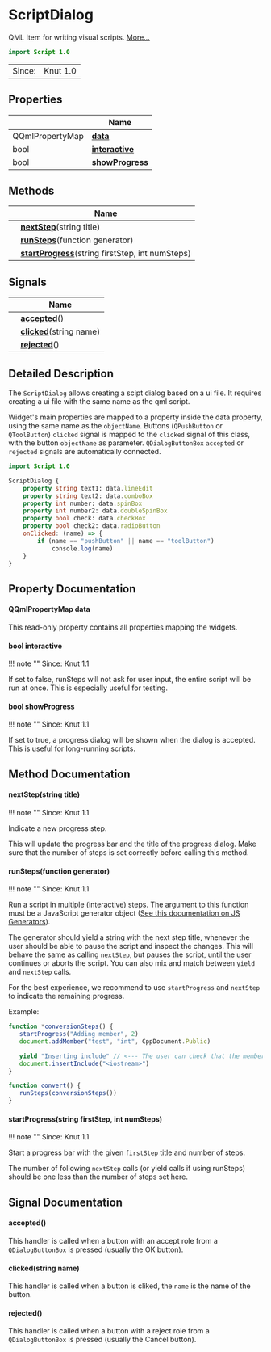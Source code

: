 # ScriptDialog

QML Item for writing visual scripts. [More...](#detailed-description)

```qml
import Script 1.0
```

<table>
<tr><td>Since:</td><td>Knut 1.0</td></tr>
</table>

## Properties

| | Name |
|-|-|
|QQmlPropertyMap|**[data](#data)**|
|bool|**[interactive](#interactive)**|
|bool|**[showProgress](#showProgress)**|

## Methods

| | Name |
|-|-|
||**[nextStep](#nextStep)**(string title)|
||**[runSteps](#runSteps)**(function generator)|
||**[startProgress](#startProgress)**(string firstStep, int numSteps)|

## Signals

| | Name |
|-|-|
||**[accepted](#accepted)**()|
||**[clicked](#clicked)**(string name)|
||**[rejected](#rejected)**()|

## Detailed Description

The `ScriptDialog` allows creating a scipt dialog based on a ui file. It requires creating a ui file with the same
name as the qml script.

Widget's main properties are mapped to a property inside the data property, using the same name as the `objectName`.
Buttons (`QPushButton` or `QToolButton`) `clicked` signal is mapped to the `clicked` signal of this class, with the
button `objectName` as parameter. `QDialogButtonBox` `accepted` or `rejected` signals are automatically connected.

```qml
import Script 1.0

ScriptDialog {
    property string text1: data.lineEdit
    property string text2: data.comboBox
    property int number: data.spinBox
    property int number2: data.doubleSpinBox
    property bool check: data.checkBox
    property bool check2: data.radioButton
    onClicked: (name) => {
        if (name == "pushButton" || name == "toolButton")
            console.log(name)
    }
}
```

## Property Documentation

#### <a name="data"></a>QQmlPropertyMap **data**

This read-only property contains all properties mapping the widgets.

#### <a name="interactive"></a>bool **interactive**

!!! note ""
    Since: Knut 1.1

If set to false, runSteps will not ask for user input, the entire script will be run at once.
This is especially useful for testing.

#### <a name="showProgress"></a>bool **showProgress**

!!! note ""
    Since: Knut 1.1

If set to true, a progress dialog will be shown when the dialog is accepted.
This is useful for long-running scripts.

## Method Documentation

#### <a name="nextStep"></a>**nextStep**(string title)

!!! note ""
    Since: Knut 1.1

Indicate a new progress step.

This will update the progress bar and the title of the progress dialog.
Make sure that the number of steps is set correctly before calling this method.

#### <a name="runSteps"></a>**runSteps**(function generator)

!!! note ""
    Since: Knut 1.1

Run a script in multiple (interactive) steps.
The argument to this function must be a JavaScript generator object
([See this documentation on JS
Generators](https://developer.mozilla.org/en-US/docs/Web/JavaScript/Reference/Global_Objects/Generator)).

The generator should yield a string with the next step title,
whenever the user should be able to pause the script and inspect the changes.
This will behave the same as calling `nextStep`, but pauses the script, until the user continues or aborts the
script.
You can also mix and match between `yield` and `nextStep` calls.

For the best experience, we recommend to use `startProgress` and `nextStep` to indicate the remaining progress.

Example:
```javascript
function *conversionSteps() {
   startProgress("Adding member", 2)
   document.addMember("test", "int", CppDocument.Public)

   yield "Inserting include" // <--- The user can check that the member was inserted correctly
   document.insertInclude("<iostream>")
}

function convert() {
   runSteps(conversionSteps())
}
```

#### <a name="startProgress"></a>**startProgress**(string firstStep, int numSteps)

!!! note ""
    Since: Knut 1.1

Start a progress bar with the given `firstStep` title and number of steps.

The number of following `nextStep` calls (or yield calls if using runSteps) should be one less than the number of
steps set here.

## Signal Documentation

#### <a name="accepted"></a>**accepted**()

This handler is called when a button with an accept role from a `QDialogButtonBox` is pressed (usually the OK
button).

#### <a name="clicked"></a>**clicked**(string name)

This handler is called when a button is cliked, the `name` is the name of the button.

#### <a name="rejected"></a>**rejected**()

This handler is called when a button with a reject role from a `QDialogButtonBox` is pressed (usually the Cancel
button).
